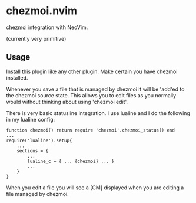 # chezmoi.nvim

[chezmoi](https://github.com/twpayne/chezmoi) integration with NeoVim.

(currently very primitive)

## Usage

Install this plugin like any other plugin. Make certain you have chezmoi installed.

Whenever you save a file that is managed by chezmoi it will be 'add'ed to the chezmoi
source state. This allows you to edit files as you normally would without thinking about 
using 'chezmoi edit'. 

There is very basic statusline integration. I use lualine and I do the following in my lualine 
config:
```
function chezmoi() return require 'chezmoi'.chezmoi_status() end
...
require('lualine').setup{
    ...
    sections = {
        ...
        lualine_c = { ... {chezmoi} ... }
        ...
    }
}
```
When you edit a file you will see a [CM] displayed when you are editing a file managed by chezmoi.
